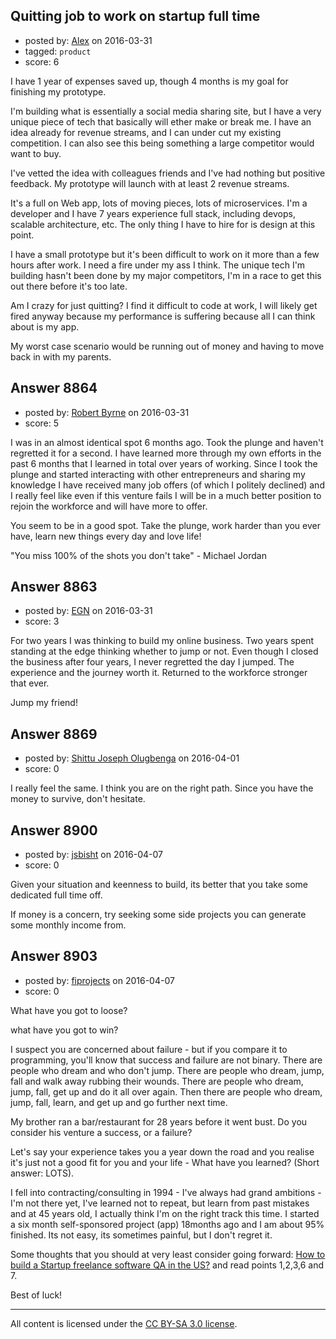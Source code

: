 ## Quitting job to work on startup full time

- posted by: [Alex](https://stackexchange.com/users/8154948/alex) on 2016-03-31
- tagged: `product`
- score: 6

<p>I have 1 year of expenses saved up, though 4 months is my goal for finishing my prototype.</p>

<p>I'm building what is essentially a social media sharing site, but I have a very unique piece of tech that basically will ether make or break me. I have an idea already for revenue streams, and I can under cut my existing competition. I can also see this being something a large competitor would want to buy.</p>

<p>I've vetted the idea with colleagues friends and I've had nothing but positive feedback. My prototype will launch with at least 2 revenue streams.</p>

<p>It's a full on Web app, lots of moving pieces, lots of microservices. I'm a developer and I have 7 years experience full stack, including devops, scalable architecture, etc. The only thing I have to hire for is design at this point.</p>

<p>I have a small prototype but it's been difficult to work on it more than a few hours after work. I need a fire under my ass I think. The unique tech I'm building hasn't been done by my major competitors, I'm in a race to get this out there before it's too late.</p>

<p>Am I crazy for just quitting? I find it difficult to code at work, I will likely get fired anyway because my performance is suffering because all I can think about is my app.</p>

<p>My worst case scenario would be running out of money and having to move back in with my parents.</p>



## Answer 8864

- posted by: [Robert Byrne](https://stackexchange.com/users/5232876/robert-byrne) on 2016-03-31
- score: 5

<p>I was in an almost identical spot 6 months ago. Took the plunge and haven't regretted it for a second. I have learned more through my own efforts in the past 6 months that I learned in total over years of working. Since I took the plunge and started interacting with other entrepreneurs and sharing my knowledge I have received many job offers (of which I politely declined) and I really feel like even if this venture fails I will be in a much better position to rejoin the workforce and will have more to offer.</p>

<p>You seem to be in a good spot. Take the plunge, work harder than you ever have, learn new things every day and love life!</p>

<p>"You miss 100% of the shots you don't take"
- Michael Jordan</p>



## Answer 8863

- posted by: [EGN](https://stackexchange.com/users/1280068/egn) on 2016-03-31
- score: 3

<p>For two years I was thinking to build my online business. Two years spent standing at the edge thinking whether to jump or not. Even though I closed the business after four years, I never regretted the day I jumped. The experience and the journey worth it. Returned to the workforce stronger that ever.</p>

<p>Jump my friend!</p>



## Answer 8869

- posted by: [Shittu Joseph Olugbenga](https://stackexchange.com/users/983909/shittu-joseph-olugbenga) on 2016-04-01
- score: 0

<p>I really feel the same. I think you are on the right path. Since you have the money to survive, don't hesitate.</p>



## Answer 8900

- posted by: [jsbisht](https://stackexchange.com/users/238317/jsbisht) on 2016-04-07
- score: 0

<p>Given your situation and keenness to build, its better that you take some dedicated full time off. </p>

<p>If money is a concern, try seeking some side projects you can generate some monthly income from.</p>



## Answer 8903

- posted by: [fiprojects](https://stackexchange.com/users/5370155/fiprojects) on 2016-04-07
- score: 0

<p>What have you got to loose?</p>

<p>what have you got to win?</p>

<p>I suspect you are concerned about failure - but if you compare it to programming, you'll know that success and failure are not binary.  There are people who dream and who don't jump. There are people who dream, jump, fall and walk away rubbing their wounds. There are people who dream, jump, fall, get up and do it all over again.  Then there are people who dream, jump, fall, learn, and get up and go further next time.</p>

<p>My brother ran a bar/restaurant for 28 years before it went bust. Do you consider his venture a success, or a failure?</p>

<p>Let's say your experience takes you a year down the road and you realise it's just not a good fit for you and your life - What have you learned? (Short answer: LOTS).</p>

<p>I fell into contracting/consulting in 1994 - I've always had grand ambitions - I'm not there yet, I've learned not to repeat, but learn from past mistakes and at 45 years old, I actually think I'm on the right track this time. I started a six month self-sponsored project (app) 18months ago and I am about 95% finished. Its not easy, its sometimes painful, but I don't regret it. </p>

<p>Some thoughts that you should at very least consider going forward:
<a href="https://startups.stackexchange.com/questions/8576/how-to-build-a-startup-freelance-software-qa-in-the-us/8585#8585">How to build a Startup freelance software QA in the US?</a> and read points 1,2,3,6 and 7.</p>

<p>Best of luck!</p>




---

All content is licensed under the [CC BY-SA 3.0 license](https://creativecommons.org/licenses/by-sa/3.0/).
